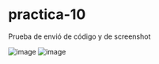 # practica-10
Prueba de envió de código y de screenshot

![image](https://github.com/user-attachments/assets/65b4abad-1cf2-4cbc-870b-f889565a9d6b)
![image](https://github.com/user-attachments/assets/8f453839-a643-4b6e-99ac-b84d36c553ab)


